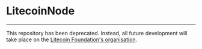 # LitecoinNode

----------------

This repository has been deprecated. Instead, all future development will take place on the [Litecoin Foundation's organisation](https://github.com/litecoin-foundation/LitecoinNode).
